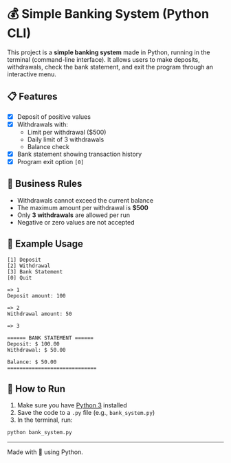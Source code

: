 
# 💰 Simple Banking System (Python CLI)

This project is a **simple banking system** made in Python, running in the terminal (command-line interface). It allows users to make deposits, withdrawals, check the bank statement, and exit the program through an interactive menu.

## 📋 Features

- [x] Deposit of positive values
- [x] Withdrawals with:
  - Limit per withdrawal ($500)
  - Daily limit of 3 withdrawals
  - Balance check
- [x] Bank statement showing transaction history
- [x] Program exit option `[0]`

## 📌 Business Rules

- Withdrawals cannot exceed the current balance
- The maximum amount per withdrawal is **$500**
- Only **3 withdrawals** are allowed per run
- Negative or zero values are not accepted

## 🧪 Example Usage

```
[1] Deposit
[2] Withdrawal
[3] Bank Statement
[0] Quit

=> 1
Deposit amount: 100

=> 2
Withdrawal amount: 50

=> 3

====== BANK STATEMENT ======
Deposit: $ 100.00
Withdrawal: $ 50.00

Balance: $ 50.00
=============================
```

## 🚀 How to Run

1. Make sure you have [Python 3](https://www.python.org/) installed
2. Save the code to a `.py` file (e.g., `bank_system.py`)
3. In the terminal, run:

```bash
python bank_system.py
```

---

Made with 💙 using Python.

